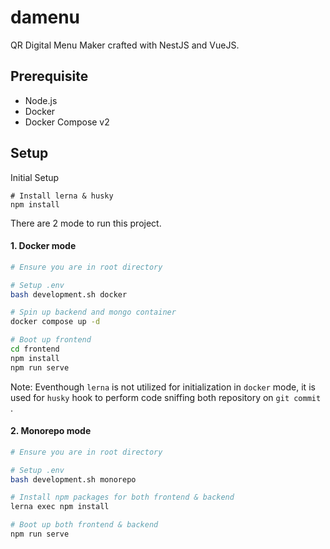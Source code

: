 # damenu
QR Digital Menu Maker crafted with NestJS and VueJS.

## Prerequisite
- Node.js
- Docker
- Docker Compose v2

## Setup

Initial Setup
```
# Install lerna & husky
npm install
```

There are 2 mode to run this project.

#### 1. Docker mode

```bash
# Ensure you are in root directory

# Setup .env
bash development.sh docker

# Spin up backend and mongo container
docker compose up -d

# Boot up frontend
cd frontend
npm install
npm run serve
```

Note: Eventhough `lerna` is not utilized for initialization in `docker` mode, it is used for `husky` hook to perform code sniffing both repository on `git commit` .

#### 2. Monorepo mode

```bash
# Ensure you are in root directory

# Setup .env
bash development.sh monorepo

# Install npm packages for both frontend & backend
lerna exec npm install

# Boot up both frontend & backend
npm run serve
```